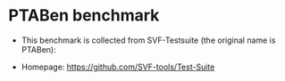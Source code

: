 # PTABen benchmark

- This benchmark is collected from SVF-Testsuite (the original name is PTABen):

- Homepage: https://github.com/SVF-tools/Test-Suite
